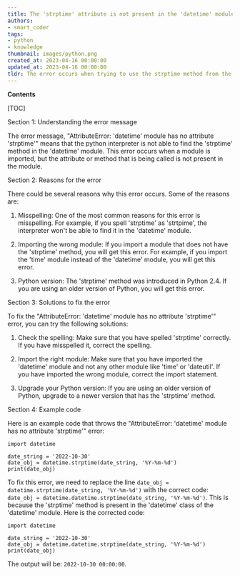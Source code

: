 ```yaml
---
title: The 'strptime' attribute is not present in the 'datetime' module, resulting in an attributeerror
authors:
- smart_coder
tags:
- python
- knowledge
thumbnail: images/python.png
created_at: 2023-04-16 00:00:00
updated_at: 2023-04-16 00:00:00
tldr: The error occurs when trying to use the strptime method from the datetime module without importing it first.
---
```


**Contents**

[TOC]

Section 1: Understanding the error message

The error message, "AttributeError: 'datetime' module has no attribute 'strptime'" means that the python interpreter is not able to find the 'strptime' method in the 'datetime' module. This error occurs when a module is imported, but the attribute or method that is being called is not present in the module.

Section 2: Reasons for the error

There could be several reasons why this error occurs. Some of the reasons are:

1. Misspelling: One of the most common reasons for this error is misspelling. For example, if you spell 'strptime' as 'strtpime', the interpreter won't be able to find it in the 'datetime' module.

2. Importing the wrong module: If you import a module that does not have the 'strptime' method, you will get this error. For example, if you import the 'time' module instead of the 'datetime' module, you will get this error.

3. Python version: The 'strptime' method was introduced in Python 2.4. If you are using an older version of Python, you will get this error.

Section 3: Solutions to fix the error

To fix the "AttributeError: 'datetime' module has no attribute 'strptime'" error, you can try the following solutions:

1. Check the spelling: Make sure that you have spelled 'strptime' correctly. If you have misspelled it, correct the spelling.

2. Import the right module: Make sure that you have imported the 'datetime' module and not any other module like 'time' or 'dateutil'. If you have imported the wrong module, correct the import statement.

3. Upgrade your Python version: If you are using an older version of Python, upgrade to a newer version that has the 'strptime' method.

Section 4: Example code

Here is an example code that throws the "AttributeError: 'datetime' module has no attribute 'strptime'" error:

```
import datetime

date_string = '2022-10-30'
date_obj = datetime.strptime(date_string, '%Y-%m-%d')
print(date_obj)
```

To fix this error, we need to replace the line `date_obj = datetime.strptime(date_string, '%Y-%m-%d')` with the correct code: `date_obj = datetime.datetime.strptime(date_string, '%Y-%m-%d')`. This is because the 'strptime' method is present in the 'datetime' class of the 'datetime' module. Here is the corrected code:

```
import datetime

date_string = '2022-10-30'
date_obj = datetime.datetime.strptime(date_string, '%Y-%m-%d')
print(date_obj)
``` 

The output will be: `2022-10-30 00:00:00`.
